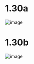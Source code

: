 #  1.30a
![image](https://user-images.githubusercontent.com/113889600/192286492-82b9e1ca-96e9-4557-896a-5ae60564e9dd.png)
#  1.30b
![image](https://user-images.githubusercontent.com/113889600/192291327-edfc7307-b8d9-421e-bf19-705c5372efe6.png )
